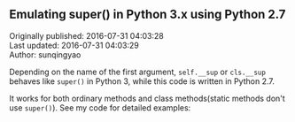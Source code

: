 ## Emulating super() in Python 3.x using Python 2.7  
Originally published: 2016-07-31 04:03:28  
Last updated: 2016-07-31 04:03:29  
Author: sunqingyao   
  
Depending on the name of the first argument, `self.__sup` or `cls.__sup` behaves like `super()` in Python 3, while this code is written in Python 2.7.

It works for both ordinary methods and class methods(static methods don't use `super()`). See my code for detailed examples: